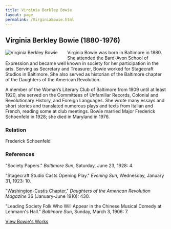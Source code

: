 ```yaml
---
title: Virginia Berkley Bowie
layout: page
permalink: /VirginiaBowie.html
---
```

## Virginia Berkley Bowie (1880-1976)
<div style="float: left;padding-right: 30px;padding-bottom: 15px;"><img src="https://wlcb.github.io/archive/assets/img/VirginiaBowie.jpg" alt="Virginia Berkley Bowie"></div>

Virginia Bowie was born in Baltimore in 1880. She attended the Bard-Avon School of Expression and became well known in society for her participation in the arts. Serving as Secretary and Treasurer, Bowie worked for Stagecraft Studios in Baltimore. She also served as historian of the Baltimore chapter of the Daughters of the American Revolution.

A member of the Woman’s Literary Club of Baltimore from 1909 until at least 1920, she served on the Committees of Unfamiliar Records, Colonial and Revolutionary History, and Foreign Languages. She wrote many essays and short stories and translated numerous plays and texts from Italian and French, reading some at club meetings. Bowie married Major Frederick Schoenfeld in 1928; she died in Maryland in 1976.

### Relation 
Frederick Schoenfeld

### References
"Society Papers." *Baltimore Sun*, Saturday, June 23, 1928: 4.

"Stagecraft Studio Casts Opening Play." *Evening Sun*, Wednesday, January 31, 1923: 10.

"[Washington-Custis Chapter](https://books.google.com/books?id=F8sWAAAAYAAJ&q=bowie#v=snippet&q=bowie&f=false%20)," *Daughters of the American Revolution Magazine* 36 (January-June 1910): 430.

"Leading Society Folk Who Will Appear in the Chinese Musical Comedy at Lehmann's Hall." *Baltimore Sun*, Sunday, March 3, 1906: 7.

[View Bowie's Works](https://wlcb.github.io/archive/browse.html#bowie)